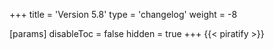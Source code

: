 +++
title = 'Version 5.8'
type = 'changelog'
weight = -8

[params]
  disableToc = false
  hidden = true
+++
{{< piratify >}}
